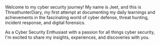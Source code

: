 Welcome to my cyber security journey! My name is Jeet, and this is ThreathunterDiary, my first attempt at documenting my daily learnings and achievements in the fascinating world of cyber defense, threat hunting, incident response, and digital forensics. 

As a Cyber Security Enthusiast with a passion for all things cyber security, I'm excited to share my insights, experiences, and discoveries with you.

